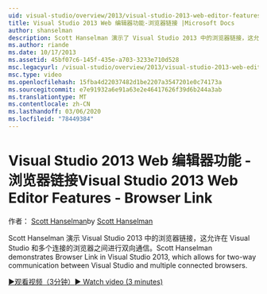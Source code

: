 ```yaml
---
uid: visual-studio/overview/2013/visual-studio-2013-web-editor-features-browser-link
title: Visual Studio 2013 Web 编辑器功能-浏览器链接 |Microsoft Docs
author: shanselman
description: Scott Hanselman 演示了 Visual Studio 2013 中的浏览器链接，这允许在 Visual Studio 和多个连接的浏览器之间进行双向通信 。
ms.author: riande
ms.date: 10/17/2013
ms.assetid: 45bf07c6-145f-435e-a703-3233e710d528
msc.legacyurl: /visual-studio/overview/2013/visual-studio-2013-web-editor-features-browser-link
msc.type: video
ms.openlocfilehash: 15fba4d22037482d1be2207a3547201e0c74173a
ms.sourcegitcommit: e7e91932a6e91a63e2e46417626f39d6b244a3ab
ms.translationtype: MT
ms.contentlocale: zh-CN
ms.lasthandoff: 03/06/2020
ms.locfileid: "78449384"
---
```

# <a name="visual-studio-2013-web-editor-features---browser-link"></a><span data-ttu-id="7a690-103">Visual Studio 2013 Web 编辑器功能 - 浏览器链接</span><span class="sxs-lookup"><span data-stu-id="7a690-103">Visual Studio 2013 Web Editor Features - Browser Link</span></span>

<span data-ttu-id="7a690-104">作者： [Scott Hanselman](https://github.com/shanselman)</span><span class="sxs-lookup"><span data-stu-id="7a690-104">by [Scott Hanselman](https://github.com/shanselman)</span></span>

<span data-ttu-id="7a690-105">Scott Hanselman 演示 Visual Studio 2013 中的浏览器链接，这允许在 Visual Studio 和多个连接的浏览器之间进行双向通信。</span><span class="sxs-lookup"><span data-stu-id="7a690-105">Scott Hanselman demonstrates Browser Link in Visual Studio 2013, which allows for two-way communication between Visual Studio and multiple connected browsers.</span></span>

[<span data-ttu-id="7a690-106">&#9654;观看视频（3分钟）</span><span class="sxs-lookup"><span data-stu-id="7a690-106">&#9654; Watch video (3 minutes)</span></span>](https://channel9.msdn.com/Blogs/ASP-NET-Site-Videos/visual-studio-2013-web-editor-features-browser-link)
